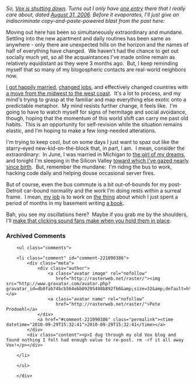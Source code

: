 <i>So, <a href="http://closing.vox.com/">Vox is shutting down</a>. Turns out I only have <a href="http://decafbad.vox.com/library/post/so-simultaneously-extraordinary-and-mundane.html">one entry</a> there that I really care about, dated <a href="http://decafbad.vox.com/library/post/so-simultaneously-extraordinary-and-mundane.html">August 31, 2006</a>. Before it evaporates, I'll just give an indiscriminate copy-and-paste-powered blast from the past here:</i>

<p>Moving out here has been so simultaneously extraordinary and mundane.&#160; Settling into the new apartment and daily routines has been same as anywhere - only there are unexpected hills on the horizon and the names of half of everything have changed.&#160; We haven&#39;t had the chance to get out socially much yet, so all the acquaintances I&#39;ve made online remain as relatively equidistant as they were 3 months ago.&#160; But, I keep reminding myself that so many of my blogospheric contacts are real-world neighbors now.</p><p><a href="http://decafbad.com/blog/2006/06/09/wedding-day-is-today">I got happily married</a>, <a href="http://decafbad.com/blog/2006/06/24/go-west-young-man">changed jobs</a>, and effectively changed countries with <a href="http://decafbad.com/blog/2006/07/25/youngmangonewest">a move from the midwest to the west coast</a>.&#160; It&#39;s a lot to process, and my mind&#39;s trying to grasp at the familiar and map everything else exotic onto a predictable metaphor.&#160; My mind resists further change, it feels like.&#160; I&#39;m going to have to watch myself for signs of hermitage and social avoidance, though, hoping that the momentum of this world shift can carry me past old habits.&#160; This is an opportunity for self-revision while the situation remains elastic, and I&#39;m hoping to make a few long-needed alterations.</p><p>I&#39;m trying to keep cool, but on some days I just want to spaz out like the starry-eyed new-kid-on-the-block that, in part, I am.&#160; I mean, consider the extraordinary:&#160; In June, I was married in Michigan to <a href="http://www.flickr.com/photos/deusx/170950600/">the girl of my dreams</a>, and tonight I&#39;m sleeping in the Silicon Valley <a href="http://decafbad.com/images/growup-header.gif">toward which I&#39;ve gazed nearly since birth</a>.&#160; But, remember the mundane:&#160; I&#39;m riding the bus to work, hacking code daily and helping douse occasional server fires.</p><p>But of course, even the bus commute is a bit out-of-bounds for my post-Detroit car-bound normality and the work I&#39;m doing rests within a surreal frame.&#160; I mean, <a href="http://blog.del.icio.us/blog/2006/07/hello_world.html">my job</a> is to work on <a href="http://del.icio.us/deusx">the thing</a> about which I just spent a period of months in my basement writing <a href="http://decafbad.com/blog/2006/08/09/hacking-delicious-is-out-and-about">a book</a>.</p><p>Bah, you see my oscillations here?&#160; Maybe if you grab me by the shoulders, I&#39;ll <a href="http://xkcd.com/c131.html">make that clicking sound fans make when you hold them in place</a>.</p>


<div id="comments" class="comments archived-comments">
            <h3>Archived Comments</h3>
            
        <ul class="comments">
            
        <li class="comment" id="comment-221090386">
            <div class="meta">
                <div class="author">
                    <a class="avatar image" rel="nofollow" 
                       href="http://rasterweb.net/raster/"><img src="http://www.gravatar.com/avatar.php?gravatar_id=db0fab74bcb564ebb09295498b892fb6&amp;size=32&amp;default=http://mediacdn.disqus.com/1320279820/images/noavatar32.png"/></a>
                    <a class="avatar name" rel="nofollow" 
                       href="http://rasterweb.net/raster/">Pete Prodoehl</a>
                </div>
                <a href="#comment-221090386" class="permalink"><time datetime="2010-09-29T15:32:41">2010-09-29T15:32:41</time></a>
            </div>
            <div class="content"><p>I dug through my old Vox blog and found nothing I felt had enough value to re-post. rm -rf it all away Vox!</p></div>
            
        </li>
    
        </ul>
    
        </div>
    
